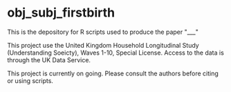 # obj_subj_firstbirth
This is the depository for R scripts used to produce the paper "___"

This project use the United Kingdom Household Longitudinal Study (Understanding Soeicty), Waves 1-10, Special License. Access to the data is through the UK Data Service.

This project is currently on going. Please consult the authors before citing or using scripts.
